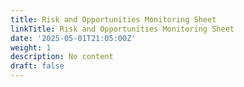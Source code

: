 ```yaml
---
title: Risk and Opportunities Monitoring Sheet
linkTitle: Risk and Opportunities Monitoring Sheet
date: '2025-05-01T21:05:00Z'
weight: 1
description: No content
draft: false
---
```



